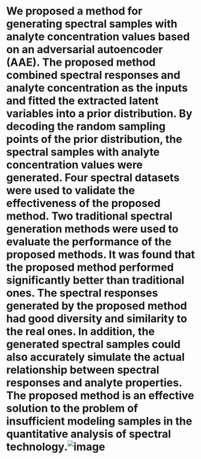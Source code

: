 # We proposed a method for generating spectral samples with analyte concentration values based on an adversarial autoencoder (AAE). The proposed method combined spectral responses and analyte concentration as the inputs and fitted the extracted latent variables into a prior distribution. By decoding the random sampling points of the prior distribution, the spectral samples with analyte concentration values were generated. Four spectral datasets were used to validate the effectiveness of the proposed method. Two traditional spectral generation methods were used to evaluate the performance of the proposed methods. It was found that the proposed method performed significantly better than traditional ones. The spectral responses generated by the proposed method had good diversity and similarity to the real ones. In addition, the generated spectral samples could also accurately simulate the actual relationship between spectral responses and analyte properties. The proposed method is an effective solution to the problem of insufficient modeling samples in the quantitative analysis of spectral technology.![image](https://github.com/anyeyuzhe/Generating-spectral-samples-with-analyte-concentration-values-using-the-adversarial-autoencoder/assets/99777684/840683f6-9b56-4e8f-a5bb-05ffe7baefd1)
